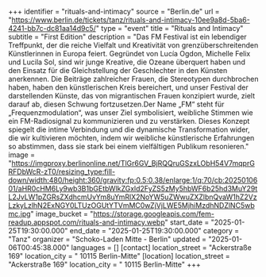 +++
identifier = "rituals-and-intimacy"
source = "Berlin.de"
url = "https://www.berlin.de/tickets/tanz/rituals-and-intimacy-10ee9a8d-5ba6-4241-bb7c-dc81aa14d9c5/"
type = "event"
title = "Rituals and Intimacy"
subtitle = "First Edition"
description = "Das FM Festival ist ein lebendiger Treffpunkt, der die reiche Vielfalt und Kreativität von grenzüberschreitenden Künstlerinnen in Europa feiert. Gegründet von Lucía Ogdon, Michelle Felix und Lucila Sol, sind wir junge Kreative, die Ozeane überquert haben und den Einsatz für die Gleichstellung der Geschlechter in den Künsten anerkennen. Die Beiträge zahlreicher Frauen, die Stereotypen durchbrochen haben, haben den künstlerischen Kreis bereichert, und unser Festival der darstellenden Künste, das von migrantischen Frauen konzipiert wurde, zielt darauf ab, diesen Schwung fortzusetzen.Der Name „FM“ steht für „Frequenzmodulation“, was unser Ziel symbolisiert, weibliche Stimmen wie ein FM-Radiosignal zu kommunizieren und zu verstärken. Dieses Konzept spiegelt die intime Verbindung und die dynamische Transformation wider, die wir kultivieren möchten, indem wir weibliche künstlerische Erfahrungen so abstimmen, dass sie stark bei einem vielfältigen Publikum resonieren."
image = "https://imgproxy.berlinonline.net/TlGr6GV_BjRQQruGSzxLObH54V7mqprGRFDbWcR-zT0/resizing_type:fill-down/width:480/height:360/gravity:fp:0.5:0.38/enlarge:1/q:70/cb:2025010601/aHR0cHM6Ly9wb3B1bGEtbWlkZGxld2FyZS5zMy5hbWF6b25hd3MuY29tL2JvLW1pZGRsZXdhcmUvYm8uYmRlX2NoYW5uZWwuZXZlbnQvaW1hZ2VzLzkyLzlhN2ExNGY0LTUzOGUtYTVmMC0wZjVjLWE5MjhiMzdhNDZlNC5wbmc.jpg"
image_bucket = "https://storage.googleapis.com/fem-readup.appspot.com/rituals-and-intimacy.webp"
start_date = "2025-01-25T19:30:00.000"
end_date = "2025-01-25T19:30:00.000"
category = "Tanz"
organizer = "Schoko-Laden Mitte - Berlin"
updated = "2025-01-06T00:45:38.000"
languages = []
[contact]
location_street = "Ackerstraße 169"
location_city = " 10115 Berlin-Mitte"
[location]
location_street = "Ackerstraße 169"
location_city = " 10115 Berlin-Mitte"
+++